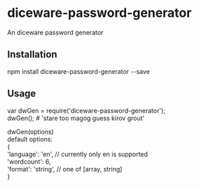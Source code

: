 diceware-password-generator
=========

An diceware password generator

## Installation

  npm install diceware-password-generator --save

## Usage

  var dwGen = require('diceware-password-generator');  
  dwGen();		# 'stare too magog guess kirov grout'  

  dwGen(options)  
  default options:  
  {  
  	'language': 'en',	   // currently only en is supported  
  	'wordcount': 6,  
  	'format': 'string',    // one of [array, string]  
  }  
